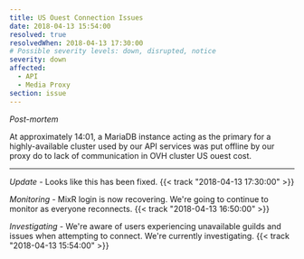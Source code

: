 ```yaml
---
title: US Ouest Connection Issues
date: 2018-04-13 15:54:00
resolved: true
resolvedWhen: 2018-04-13 17:30:00
# Possible severity levels: down, disrupted, notice
severity: down
affected:
  - API
  - Media Proxy
section: issue
---
```


*Post-mortem*

At approximately 14:01, a MariaDB instance acting as the primary for a highly-available cluster used by our API services was put offline by our proxy do to lack of communication in OVH cluster US ouest cost.


---

*Update* -  Looks like this has been fixed. {{< track "2018-04-13 17:30:00" >}}

*Monitoring* - MixR login is now recovering. We're going to continue to monitor as everyone reconnects. {{< track "2018-04-13 16:50:00" >}}

*Investigating* - We're aware of users experiencing unavailable guilds and issues when attempting to connect. We're currently investigating. {{< track "2018-04-13 15:54:00" >}}
